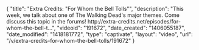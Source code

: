 {
    "title": "Extra Credits: \"For Whom the Bell Tolls\"",
    "description": "This week, we talk about one of The Walking Dead's major themes. Come discuss this topic in the forums! http:\/\/extra-credits.net\/episodes\/for-whom-the-bell-t...",
    "videoid": "191672",
    "date_created": "1406055187",
    "date_modified": "1418181772",
    "type": "captivate",
    "layout": "video",
    "url": "\/v\/extra-credits-for-whom-the-bell-tolls\/191672"
}